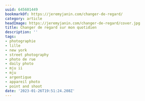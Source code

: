 ```yaml
---
uuid: 645601449
bookmarkOf: https://jeremyjanin.com/changer-de-regard/
category: article
headImage: https://jeremyjanin.com/changer-de-regard/cover.jpg
title: Changer de regard sur mon quotidien
description: ''
tags:
- photographie
- lille
- new york
- street photography
- photo de rue
- daily photo
- mju ii
- mju
- argentique
- appareil photo
- point and shoot
date: '2023-01-26T19:51:24.208Z'
---
```



